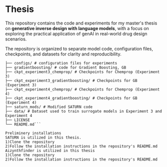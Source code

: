 # Thesis
This repository contains the code and experiments for my master's thesis on **generative inverse design with language models**, with a focus on exploring the practical application of genAI in real-world  drug design scenarios.

The repository is organized to separate model code, configuration files, checkpoints, and datasets for clarity and reproducibility.


```├── chemprop/ # Code or setup for Chemprop model 
├── configs/ # configuration files for experiments 
├── gradientboosting/ # code for Gradient Boosting, GB 
├── ckpt_experiment3_chemprop/ # Checkpoints for Chemprop (Experiment 3) 
├── ckpt_experiment3_gradientboosting/ # Checkpoints for GB (Experiment 3) 
├── ckpt_experiment4_chemprop/ # Checkpoints for Chemprop (Experiment 4) 
├── ckpt_experiment4_gradientboosting/ # Checkpoints for GB (Experiment 4) 
├── saturn_mods/ # Modified SATURN code
├── data/ # Dataset used to train surrogate models in Experiment 3 and Experiment 4
├── LICENSE 
└── README.md```

Preliminery installations
SATURN is utilized in this thesis.
1)Clone the repository
2)Follow the installation instructions in the repository's README.md
Aizynthfinder is utilized in this thesis
1)Clone the repository
2)Follow the installation instructions in the repository's README.md

